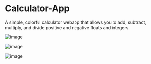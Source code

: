 # Calculator-App

A simple, colorful calculator webapp that allows you to add, subtract, multiply, and divide positive and negative floats and integers.

![image](https://github.com/berkcan25/Calculator-App/assets/103621562/5d6c0377-8653-48f9-ab5f-4e049a1819a2)

![image](https://github.com/berkcan25/Calculator-App/assets/103621562/bfa6e1bb-9b58-4330-aa32-db1e297f9525)

![image](https://github.com/berkcan25/Calculator-App/assets/103621562/fe769f7a-d681-4eba-865e-65300c4bfc12)
